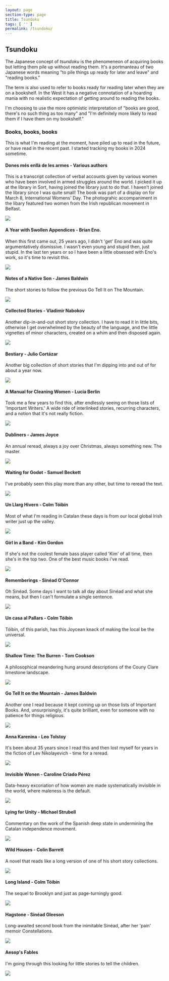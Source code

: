 ```yaml
---
layout: page
section-type: page
title: Tsundoku
tags: [ '' ]
permalink: /tsundoku/
---
```


<!-- Resize the images for this page using https://www.iloveimg.com with size 800 px by 600 px -->
  
## Tsundoku

The Japanese concept of *tsundoku* is the phenomeneon of acquiring books but letting them pile up without reading them. It's a portmanteau of two Japanese words meaning "to pile things up ready for later and leave" and "reading books."

The term is also used to refer to books ready for reading later when they are on a bookshelf. In the West it has a negative connotation of a hoarding mania with no realistic expectation of getting around to reading the books.

I'm choosing to use the more optimistic interpretation of "books are good, there's no such thing as too many" and "I'm definitely more likely to read them if I have them on my bookshelf."

### Books, books, books

This is what I'm reading at the moment, have piled up to read in the future, or have read in the recent past. I started tracking my books in 2024 sometime. 

#### Dones més enllà de les armes - Various authors

This is a transcript collection of verbal accounts given by various women who have been involved in armed struggles around the world. I picked it up at the library in Sort, having joined the library just to do that. I haven't joined the library since I was quite small! The book was part of a display on for March 8, International Womens' Day. The photograhic accompaniment in the libary featured two women from the Irish republican movement in Belfast. 

<img src="img/tsundoku/donesarmes.jpg">

#### A Year with Swollen Appendices - Brian Eno.

When this first came out, 25 years ago, I didn't 'get' Eno and was quite argumentatively dismissive. I wasn't even young and stupid then, just stupid. In the last ten years or so I have been a little obsessed with Eno's work, so it's time to revisit this.

<img src="img/tsundoku/book8.jpg">

#### Notes of a Native Son - James Baldwin

The short stories to follow the previous Go Tell It on The Mountain.

<img src="img/tsundoku/book3.jpg">

#### Collected Stories - Vladimir Nabokov

Another dip-in-and-out short story collection. I have to read it in little bits, otherwise I get overwhelmed by the beauty of the language, and the little vignettes of minor characters, created on a whim and then disposed again.

<img src="img/tsundoku/book6.jpg">

#### Bestiary - Julio Cortázar

Another big collection of short stories that I'm dipping into and out of for about a year now.

<img src="img/tsundoku/book4.jpg">

#### A Manual for Cleaning Women - Lucia Berlin

Took me a few years to find this, after endlessly seeing on those lists of 'Important Writers.' A wide ride of interlinked stories, recurring characters, and a notion that it's not really fiction.

<img src="img/tsundoku/book7.jpg">

#### Dubliners - James Joyce

An annual reread, always a joy over Christmas, always something new. The master.

<img src="img/tsundoku/book12.jpg">

#### Waiting for Godot - Samuel  Beckett

I've probably seen this play more than any other, but time to reread the text.

<img src="img/tsundoku/book17.jpg">

#### Un Llarg Hivern - Colm Tóibín

Most of what I'm reading in Catalan these days is from our local global Irish writer just up the valley.

<img src="img/tsundoku/book2.jpg">

#### Girl in a Band - Kim Gordon

If she's not the coolest female bass player called 'Kim' of all time, then she's in the top two. One of the best music books i've read.

<img src="img/tsundoku/book5.jpg">

#### Rememberings - Sinéad O'Connor

Oh Sinéad. Some days I want to talk all day about Sinéad and what she means, but then I can't formulate a single sentence.

<img src="img/tsundoku/book9.jpg">

#### Un casa al Pallars - Colm Tóibín

Tóibín, of this parish, has this Joycean knack of making the local be the universal.

<img src="img/tsundoku/book10.jpg">

#### Shallow Time: The Burren - Tom Cookson

A philosophical meandering hung around descriptions of the Couny Clare limestone landscape.

<img src="img/tsundoku/book11.jpg">

#### Go Tell It on the Mountain - James Baldwin

Another one I read because it kept coming up on those lists of Important Books. And, unsurprisingly, it's quite brilliant, even for someone with no patience for things religious.

<img src="img/tsundoku/book13.jpg">

#### Anna Karenina - Leo Tolstoy

It's been about 35 years since I read this and then lost myself for years in the fiction of Lev Nikolayevich - time for a reread.

<img src="img/tsundoku/book14.jpg">

#### Invisible Wonen - Caroline Criado Pérez

Data-heavy excoriation of how women are made systematically invisible in the world, where maleness is the default.

<img src="img/tsundoku/book15.jpg">

#### Lying for Unity - Michael Strubell

Commentary on the work of the Spanish deep state in undermining the Catalan independence movement.

<img src="img/tsundoku/book16.jpg">

#### Wild Houses - Colin Barrett

A novel that reads like a long version of one of his short story collections.

<img src="img/tsundoku/book18.jpg">

#### Long Island - Colm Tóibín

The sequel to Brooklyn and just as page-turningly good.

<img src="img/tsundoku/book20.jpg">

#### Hagstone - Sinéad Gleeson

Long-awaited second book from the inimitable Sinéad, after her 'pain' memoir Constellations.

<img src="img/tsundoku/book19.jpg">

#### Aesop's Fables

I'm going through this looking for little stories to tell the children.

<img src="img/tsundoku/book1.jpg">
